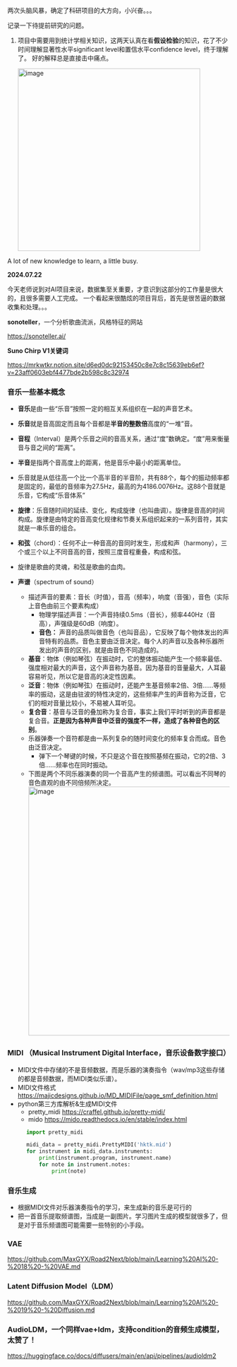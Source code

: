 两次头脑风暴，确定了科研项目的大方向，小兴奋。。。

记录一下待提前研究的问题。
1. 项目中需要用到统计学相关知识，这两天认真在看**假设检验**的知识，花了不少时间理解显著性水平significant level和置信水平confidence level，终于理解了。
   好的解释总是直接击中痛点。
   
   <img width="413" alt="image" src="https://github.com/MaxGYX/Road2Next/assets/158791943/fb4bb75a-6be0-47a2-9081-9f3a6132725d">


A lot of new knowledge to learn, a little busy.


**2024.07.22**

今天老师说到对AI项目来说，数据集至关重要，才意识到这部分的工作量是很大的，且很多需要人工完成。
一个看起来很酷炫的项目背后，首先是很苦逼的数据收集和处理。。。


**sonoteller**，一个分析歌曲流派，风格特征的网站

https://sonoteller.ai/

**Suno Chirp V1关键词**

https://mrkwtkr.notion.site/d6ed0dc92153450c8e7c8c15639eb6ef?v=23aff0603ebf4477bde2b598c8c32974

### 音乐一些基本概念
-   **音乐**是由一些“乐音”按照一定的相互关系组织在一起的声音艺术。
-   **乐音**就是音高固定而且每个音都是**半音的整数倍**高度的“一堆”音。
-   **音程**（Interval）是两个乐音之间的音高关系，通过“度”数确定。“度”用来衡量音与音之间的“距离”。
-   **半音**是指两个音高度上的距离，他是音乐中最小的距离单位。
-   乐音就是从低往高一个比一个高半音的半音阶，共有88个，每个的振动频率都是固定的，最低的音频率为27.5Hz，最高的为4186.0076Hz。这88个音就是乐音，它构成“乐音体系”
-   **旋律**：乐音随时间的延续、变化，构成旋律（也叫曲调）。旋律是音高的时间构成。旋律是由特定的音高变化规律和节奏关系组织起来的一系列音符，其实就是一串乐音的组合。
-   **和弦**（chord）：任何不止一种音高的音同时发生，形成和声（harmony），三个或三个以上不同音高的音，按照三度音程重叠，构成和弦。
-   旋律是歌曲的灵魂，和弦是歌曲的血肉。

-   **声谱**（spectrum of sound）
     -   描述声音的要素：音长（时值），音高（频率），响度（音强），音色（实际上音色由前三个要素构成）
          -   物理学描述声音：一个声音持续0.5ms（音长），频率440Hz（音高），声强级是60dB（响度）。
          -   **音色：** 声音的品质叫做音色（也叫音品），它反映了每个物体发出的声音特有的品质。音色主要由泛音决定。每个人的声音以及各种乐器所发出的声音的区别，就是由音色不同造成的。
     -   **基音**：物体（例如琴弦）在振动时，它的整体振动能产生一个频率最低、强度相对最大的声音，这个声音称为基音。因为基音的音量最大，人耳最容易听见，所以它是音高的决定性因素。
     -   **泛音**：物体（例如琴弦）在振动时，还能产生基音频率2倍、3倍……等频率的振动，这是由驻波的特性决定的，这些频率产生的声音称为泛音，它们的相对音量比较小，不易被人耳听见。
     -   **复合音**：基音与泛音的叠加称为复合音，事实上我们平时听到的声音都是复合音。**正是因为各种声音中泛音的强度不一样，造成了各种音色的区别**。
     -   乐器弹奏一个音符都是由一系列复杂的随时间变化的频率复合而成。音色由泛音决定。
          -   弹下一个琴键的时候，不只是这个音在按照基频在振动，它的2倍、3倍……频率也在同时振动。
     -   下图是两个不同乐器演奏的同一个音高产生的频谱图。可以看出不同琴的音色直观的由不同倍频所决定。
          <img width="563" alt="image" src="https://github.com/user-attachments/assets/be11c833-6b82-4624-b2ce-38c7e42ebde5">

### MIDI （Musical Instrument Digital Interface，音乐设备数字接口）
-   MIDI文件中存储的不是音频数据，而是乐器的演奏指令（wav/mp3这些存储的都是音频数据，而MIDI类似乐谱）。
-   MIDI文件格式
     https://majicdesigns.github.io/MD_MIDIFile/page_smf_definition.html
-   python第三方库解析&生成MIDI文件
      -   pretty_midi https://craffel.github.io/pretty-midi/
      -   mido https://mido.readthedocs.io/en/stable/index.html
   ```python
         import pretty_midi

         midi_data = pretty_midi.PrettyMIDI('hktk.mid')
         for instrument in midi_data.instruments:
             print(instrument.program, instrument.name)
             for note in instrument.notes:
                 print(note)
   ```

### 音乐生成
-   根据MIDI文件对乐器演奏指令的学习，来生成新的音乐是可行的
-   把一首音乐提取频谱图，当成是一副图片。学习图片生成的模型就很多了，但是对于音乐频谱图可能需要一些特别的小手段。

### VAE
https://github.com/MaxGYX/Road2Next/blob/main/Learning%20AI%20-%2018%20-%20VAE.md

### Latent Diffusion Model（LDM）
https://github.com/MaxGYX/Road2Next/blob/main/Learning%20AI%20-%2019%20-%20Diffusion.md

### AudioLDM，一个同样vae+ldm，支持condition的音频生成模型，太赞了！
https://huggingface.co/docs/diffusers/main/en/api/pipelines/audioldm2
    
   

